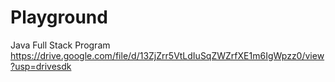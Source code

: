 # Playground
Java Full Stack Program
https://drive.google.com/file/d/13ZjZrr5VtLdIuSqZWZrfXE1m6IgWpzz0/view?usp=drivesdk
